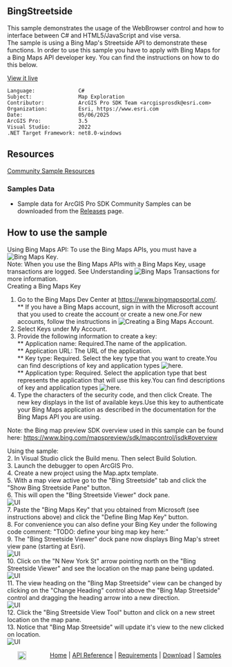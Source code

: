 ## BingStreetside

<!-- TODO: Write a brief abstract explaining this sample -->
This sample demonstrates the usage of the WebBrowser control and how to interface between C# and HTML5/JavaScript and vise versa.    
The sample is using a Bing Map's Streetside API to demonstrate these functions.  In order to use this sample you have to apply with Bing Maps for a Bing Maps API developer key.  You can find the instructions on how to do this below.    
  


<a href="https://pro.arcgis.com/en/pro-app/sdk/" target="_blank">View it live</a>

<!-- TODO: Fill this section below with metadata about this sample-->
```
Language:              C#
Subject:               Map Exploration
Contributor:           ArcGIS Pro SDK Team <arcgisprosdk@esri.com>
Organization:          Esri, https://www.esri.com
Date:                  05/06/2025
ArcGIS Pro:            3.5
Visual Studio:         2022
.NET Target Framework: net8.0-windows
```

## Resources

[Community Sample Resources](https://github.com/Esri/arcgis-pro-sdk-community-samples#resources)

### Samples Data

* Sample data for ArcGIS Pro SDK Community Samples can be downloaded from the [Releases](https://github.com/Esri/arcgis-pro-sdk-community-samples/releases) page.  

## How to use the sample
<!-- TODO: Explain how this sample can be used. To use images in this section, create the image file in your sample project's screenshots folder. Use relative url to link to this image using this syntax: ![My sample Image](FacePage/SampleImage.png) -->
Using Bing Maps API: To use the Bing Maps APIs, you must have a ![Bing Maps Key](https://msdn.microsoft.com/en-us/library/dd877180.aspx).  
Note: When you use the Bing Maps APIs with a Bing Maps Key, usage transactions are logged. See Understanding ![Bing Maps Transactions](https://msdn.microsoft.com/en-us/library/ff859477.aspx) for more information.  
Creating a Bing Maps Key  
  
1. Go to the Bing Maps Dev Center at https://www.bingmapsportal.com/.
** If you have a Bing Maps account, sign in with the Microsoft account that you used to create the account or create a new one.For new accounts, follow the instructions in ![Creating a Bing Maps Account](https://msdn.microsoft.com/en-us/library/gg650598.aspx).  
2. Select Keys under My Account.  
3. Provide the following information to create a key:  
** Application name: Required.The name of the application.  
** Application URL: The URL of the application.  
** Key type: Required. Select the key type that you want to create.You can find descriptions of key and application types ![here](https://www.microsoft.com/maps/create-a-bing-maps-key.aspx).  
** Application type: Required. Select the application type that best represents the application that will use this key.You can find descriptions of key and application types ![here](https://www.microsoft.com/maps/create-a-bing-maps-key.aspx).    
4.	Type the characters of the security code, and then click Create. The new key displays in the list of available keys.Use this key to authenticate your Bing Maps application as described in the documentation for the Bing Maps API you are using.  
   
Note: the Bing map preview SDK overview used in this sample can be found here: https://www.bing.com/mapspreview/sdk/mapcontrol/isdk#overview  
  
Using the sample:  
2. In Visual Studio click the Build menu. Then select Build Solution.  
3. Launch the debugger to open ArcGIS Pro.  
4. Create a new project using the Map.aptx template.    
5. With a map view active go to the "Bing Streetside" tab and click the "Show Bing Streetside Pane" button.  
6. This will open the "Bing Streetside Viewer" dock pane.  
![UI](Screenshots/screenshot1.png)  
7. Paste the "Bing Maps Key" that you obtained from Microsoft (see instructions above) and click the "Define Bing Map Key" button.    
8. For convenience you can also define your Bing Key under the following code comment: "TODO: define your bing map key here:"  
9. The "Bing Streetside Viewer" dock pane now displays Bing Map's street view pane (starting at Esri).  
![UI](Screenshots/screenshot2.png)  
10. Click on the "N New York St" arrow pointing north on the "Bing Streetside Viewer" and see the location on the map pane being updated.    
![UI](Screenshots/screenshot3.png)  
11. The view heading on the "Bing Map Streetside" view can be changed by clicking on the "Change Heading" control above the "Bing Map Streetside" control and dragging the heading arrow into a new direction.    
![UI](Screenshots/screenshot4.png)  
12. Click the "Bing Streetside View Tool" button and click on a new street location on the map pane.  
13. Notice that "Bing Map Streetside" will update it's view to the new clicked on location.  
![UI](Screenshots/screenshot5.png)  
  

<!-- End -->

&nbsp;&nbsp;&nbsp;&nbsp;&nbsp;&nbsp;<img src="https://esri.github.io/arcgis-pro-sdk/images/ArcGISPro.png"  alt="ArcGIS Pro SDK for Microsoft .NET Framework" height = "20" width = "20" align="top"  >
&nbsp;&nbsp;&nbsp;&nbsp;&nbsp;&nbsp;&nbsp;&nbsp;&nbsp;&nbsp;&nbsp;&nbsp;
[Home](https://github.com/Esri/arcgis-pro-sdk/wiki) | <a href="https://pro.arcgis.com/en/pro-app/latest/sdk/api-reference" target="_blank">API Reference</a> | [Requirements](https://github.com/Esri/arcgis-pro-sdk/wiki#requirements) | [Download](https://github.com/Esri/arcgis-pro-sdk/wiki#installing-arcgis-pro-sdk-for-net) | <a href="https://github.com/esri/arcgis-pro-sdk-community-samples" target="_blank">Samples</a>
